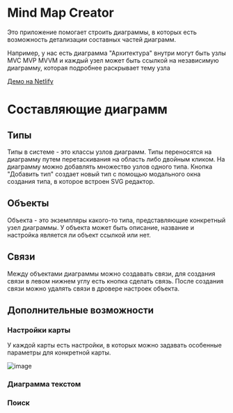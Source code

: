 # Mind Map Creator

Это приложение помогает строить диаграммы, в которых
есть возможность детализации составных частей диаграмм.

Например, у нас есть диаграмма "Архитектура" внутри 
могут быть узлы MVC MVP MVVM и каждый узел может быть
ссылкой на независимую диаграмму, которая подробнее раскрывает тему узла

[Демо на Netlify](https://main--heroic-dragon-b8712a.netlify.app/demo)

# Составляющие диаграмм
## Типы

Типы в системе - это классы узлов диаграмм. Типы переносятся на диаграмму
путем перетаскивания на область либо двойным кликом. На диаграмму
можно добавлять множество узлов одного типа. Кнопка "Добавить тип"
создает новый тип с помощью модального окна создания типа, в которое
встроен SVG редактор.

## Объекты

Объекта - это экземпляры какого-то типа, представляющие конкретный
узел диаграммы. У объекта может быть описание, название и настройка
является ли объект ссылкой или нет.

## Связи

Между объектами диаграммы можно создавать связи, для создания связи
в левом нижнем углу есть кнопка сделать связь. После создания связи 
можно удалять связи в дровере настроек объекта.

## Дополнительные возможности
### Настройки карты

У каждой карты есть настройки, в которых можно задавать особенные параметры 
для конкретной карты.

![image](https://user-images.githubusercontent.com/109918884/234611445-980e694c-216a-4aad-be6c-f9b91c5b1335.png)


### Диаграмма текстом
### Поиск
